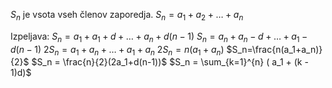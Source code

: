 $S_n$ je vsota vseh členov zaporedja.
$S_n = a_1 + a_2 + \dots + a_n$

Izpeljava:
$S_n = a_1 + a_1 + d + \dots + a_n + d(n - 1)$
$S_n = a_n + a_n - d + \dots + a_1 - d(n - 1)$
$2S_n = a_1 +a_n+\dots+a_1+a_n$
$2S_n = n(a_1+a_n)$
$S_n=\frac{n(a_1+a_n)}{2}$
$S_n = \frac{n}{2}(2a_1+d(n-1))$
$S_n = \sum_{k=1}^{n} ( a_1 + (k - 1)d)$